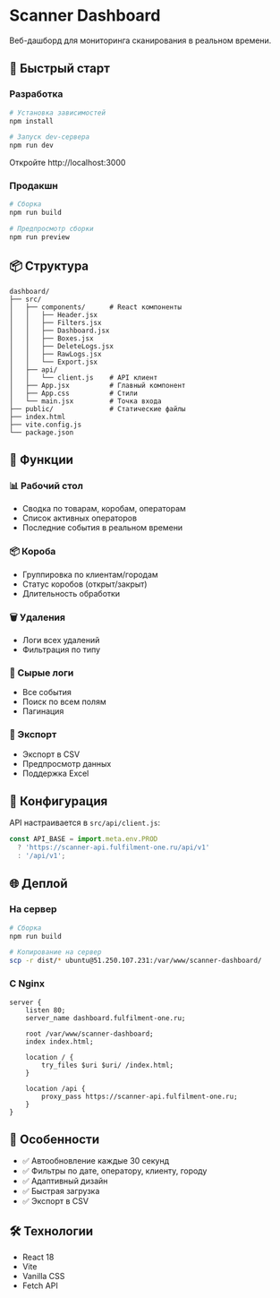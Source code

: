 # Scanner Dashboard

Веб-дашборд для мониторинга сканирования в реальном времени.

## 🚀 Быстрый старт

### Разработка

```bash
# Установка зависимостей
npm install

# Запуск dev-сервера
npm run dev
```

Откройте http://localhost:3000

### Продакшн

```bash
# Сборка
npm run build

# Предпросмотр сборки
npm run preview
```

## 📦 Структура

```
dashboard/
├── src/
│   ├── components/      # React компоненты
│   │   ├── Header.jsx
│   │   ├── Filters.jsx
│   │   ├── Dashboard.jsx
│   │   ├── Boxes.jsx
│   │   ├── DeleteLogs.jsx
│   │   ├── RawLogs.jsx
│   │   └── Export.jsx
│   ├── api/
│   │   └── client.js    # API клиент
│   ├── App.jsx          # Главный компонент
│   ├── App.css          # Стили
│   └── main.jsx         # Точка входа
├── public/              # Статические файлы
├── index.html
├── vite.config.js
└── package.json
```

## 🎯 Функции

### 📊 Рабочий стол
- Сводка по товарам, коробам, операторам
- Список активных операторов
- Последние события в реальном времени

### 📦 Короба
- Группировка по клиентам/городам
- Статус коробов (открыт/закрыт)
- Длительность обработки

### 🗑️ Удаления
- Логи всех удалений
- Фильтрация по типу

### 📝 Сырые логи
- Все события
- Поиск по всем полям
- Пагинация

### 💾 Экспорт
- Экспорт в CSV
- Предпросмотр данных
- Поддержка Excel

## 🔧 Конфигурация

API настраивается в `src/api/client.js`:

```javascript
const API_BASE = import.meta.env.PROD 
  ? 'https://scanner-api.fulfilment-one.ru/api/v1'
  : '/api/v1';
```

## 🌐 Деплой

### На сервер

```bash
# Сборка
npm run build

# Копирование на сервер
scp -r dist/* ubuntu@51.250.107.231:/var/www/scanner-dashboard/
```

### С Nginx

```nginx
server {
    listen 80;
    server_name dashboard.fulfilment-one.ru;
    
    root /var/www/scanner-dashboard;
    index index.html;
    
    location / {
        try_files $uri $uri/ /index.html;
    }
    
    location /api {
        proxy_pass https://scanner-api.fulfilment-one.ru;
    }
}
```

## 📱 Особенности

- ✅ Автообновление каждые 30 секунд
- ✅ Фильтры по дате, оператору, клиенту, городу
- ✅ Адаптивный дизайн
- ✅ Быстрая загрузка
- ✅ Экспорт в CSV

## 🛠️ Технологии

- React 18
- Vite
- Vanilla CSS
- Fetch API

